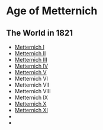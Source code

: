 # Age of Metternich

## The World in 1821

* [Metternich I](m1)
* [Metternich II](m2)
* [Metternich III](m3)
* [Metternich IV](m4)
* [Metternich V](m5)
* Metternich VI
* Metternich VII
* Metternich VIII
* Metternich IX
* [Metternich X](m10)
* [Metternich XI](m11)
* 
* 